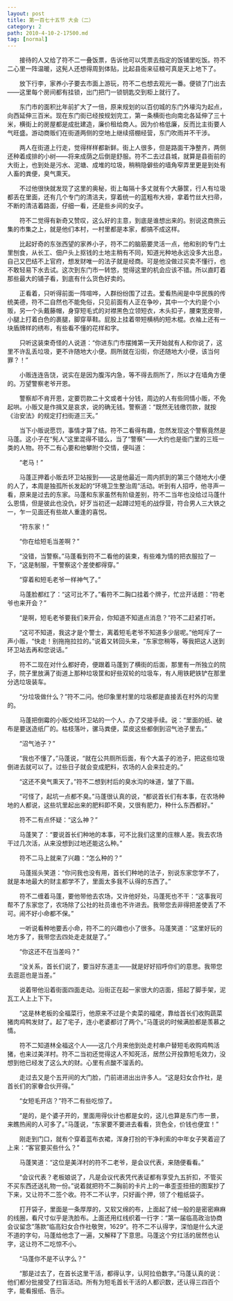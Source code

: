 ```yaml
---
layout: post
title: 第一百七十五节 大会（二）
category: 2
path: 2010-4-10-2-17500.md
tag: [normal]
---
```


　　接待的人又给了符不二一叠饭票，告诉他可以凭票去指定的饭铺里吃饭。符不二心里一阵温暖，这髡人还想得周到体贴，比起县衙来征粮可真是天上地下了。

　　放下行李，家养小子要去市面上游玩，符不二也想去观光一番。便锁了门出去——这里每个房间都有挂锁，出门把门一锁钥匙交到柜上就行了。

　　东门市的面积比年前扩大了一倍，原来规划的以百仞城的东门外壕沟为起点，向西延伸三百米。现在东门街已经按规划完工，第一条横街也向南北各延伸了三十米，横街上的房屋都是成批建造，廉价租给商人。因为价格低廉，反而比主街要人气旺盛。游动商贩们在街道两侧的空地上继续搭棚经营，东门吹雨并不干涉。

　　两人在街道上行走，觉得样样都新鲜。街上人很多，但是路面干净整齐，两侧还种着成排的小树——将来成荫之后倒是舒服。符不二去过县城，就算是县衙前的大街上，也到处是污水、泥塘、成堆的垃圾，稍稍隐僻些的墙角窄弄里更是到处有人畜的粪便，臭气熏天。

　　不过他很快就发现了这里的奥秘，街上每隔十多丈就有个大藤筐，行人有垃圾都丢在里面，还有几个专门的清洁夫，穿着统一的蓝粗布大褂，拿着竹丝大扫帚，不断的清洁着路面，仔细一看，还是些乡间的女子。

　　符不二觉得有新奇又赞叹，这么好的主意，到底是谁想出来的。别说这商旅云集的市集之上，就是他们本村，一村里都是本家，都搞不成这样。

　　比起好奇的东张西望的家养小子，符不二的脑筋要灵活一点，他和别的专门土里刨食，从长工、佃户头上抠钱的土地主稍有不同，知道光种地永远没多大出息，自己又巴结不上官府，想发财唯一的法子就是经商。可是他没做过买卖不懂行，也不敢轻易下水去试。这次到东门市一转悠，觉得这里的机会应该不错。所以直盯着那些最大的铺子看，到底有什么货色好卖的。

　　正看着，只听得前面一阵喧哗，人群纷纷围了过去。爱看热闹是中华民族的传统美德，符不二自然也不能免俗，只见前面有人正在争吵，其中一个大约是个小贩，另一个头戴藤帽，身穿短毛式的对襟黑色立领短衣，木头扣子，腰束宽皮带，小腿上打着白色的裹腿，脚穿草鞋。屁股上挂着带短横柄的短木棍。衣袖上还有一块盾牌样的绣布，有些看不懂的花样和字。

　　只听这装束奇怪的人说道：“你进东门市摆摊第一天开始就有人和你说了，这里不许乱丢垃圾，更不许随地大小便。厕所就在沿街，你还随地大小便，该当何罪？！”

　　小贩连连告饶，说实在是因为腹泻内急，等不得去厕所了，所以才在墙角方便的。万望警察老爷开恩。

　　警察却不肯开恩，定要罚款二十文或者十分钱，周边的人有些同情小贩，不免起哄。小贩又是作揖又是哀求，说的确无钱。警察道：“既然无钱缴罚款，就按《治安法》的规定打扫街道三天。”

　　当下小贩说愿罚，事情才算了结。符不二看得有趣，忽然发现这个警察竟然是马蓬。这小子在“髡人”这里混得不错么，当了“警察”——大约也是衙门里的三班一类的人物。符不二有心要和他攀附个交情，便叫道：

　　“老马！”

　　马蓬正押着小贩去环卫站报到——这是他最近一周内抓到的第三个随地大小便的人了，本周是独孤所长发起的“环境卫生整治周”活动。听到有人招呼，他寻声一看，原来是过去的东家。马蓬和东家虽然有阶级差别，符不二当年也没给过马蓬什么恩情，但是彼此也没仇，好歹当初还一起蹲过短毛的战俘营，符合男人三大铁之一，乍一见面还有些故人重逢的喜悦。

　　“符东家！”

　　“你在给短毛当差啊？”

　　“没错，当警察。”马蓬看到符不二看他的装束，有些难为情的把衣服拉了一下，“这是制服，干警察这个差使都得穿。”

　　“穿着和短毛老爷一样神气了。”

　　马蓬脸都红了：“这可比不了。”看符不二胸口挂着个牌子，忙岔开话题：“符老爷也来开会？”

　　“是啊，短毛老爷要我们来开会，你知道不知道点消息？”符不二赶紧打听。

　　“这可不知道，我这才是个警士，离着短毛老爷不知道多少层呢。”他呵斥了一声小贩，“快走！别拖拖拉拉的。”说着又转回头来，“东家您稍等，等我把这人送到环卫站去再和您说话。”

　　符不二现在对什么都好奇，便跟着马蓬到了横街的后面，那里有一所独立的院子，院子里放满了街道上那种垃圾筐和好些双轮的垃圾车，有人用铁耙铁铲在那里分选垃圾装车。

　　“分垃圾做什么？”符不二问。他印象里村里的垃圾都是直接丢在村外的沟里的。

　　马蓬把倒霉的小贩交给环卫站的一个人，办了交接手续。说：“里面的纸、破布是要送造纸厂的。枯枝落叶，骡马粪便，菜皮这些都倒到沼气池子里去。”

　　“沼气池子？”

　　“我也不懂了，”马蓬说，“就在公共厕所后面，有个大盖子的池子，把这些垃圾倒进去就可以了。过些日子就会变成肥料，农场的人会来拉走的。”

　　“这还不臭气熏天了。”符不二想到村后的臭水沟的味道，皱了下眉。

　　“可怪了，起坑一点都不臭。”马蓬很认真的说，“都说首长们有本事，在农场种地的人都说，这些坑里起出来的肥料即不臭，又很有肥力，种什么东西都好。”

　　符不二有点怀疑：“这么神？”

　　马蓬笑了：“要说首长们种地的本事，可不比我们这里的庄稼人差。我去农场干过几次活，从来没想到过地还能这么种。”

　　符不二马上就来了兴趣：“怎么种的？”

　　马蓬摇头笑道：“你问我也没有用，首长们种地的法子，别说东家您学不了，就是本地最大的财主都学不了，里面太多我不认得的东西了。”

　　符不二缠着马蓬，要他带他去农场，又许他好处，马蓬死也不干：“这事我可帮不了东家您了，农场除了公社的社员谁也不许进去。我带您去非得把差使丢了不可。闹不好小命都不保。”

　　一听说看种地要丢小命，符不二的兴趣也小了很多。马蓬笑道：“这里好玩的地方多了，我带您去四处走走就是了。”

　　“你这还不在当差吗？”

　　“没关系，首长们说了，要当好东道主——就是好好招呼你们的意思。我带您去逛逛也是当差。”

　　说着带他沿着街面四面走动。沿街正在起一家很大的店面，搭起了脚手架，泥瓦工人上上下下。

　　“这是林老板的全福菜行，他原来不过是个卖菜的福佬，靠给首长们收购蔬菜猪肉鸡鸭发财了。起了宅子，连小老婆都讨了两个。”马蓬说的时候满脸都是羡慕之情。

　　符不二知道林全福这个人——这几个月来他到处走村串户替短毛收购鸡鸭活猪，也来过美洋村。符不二当初还觉得这人不知死活，居然公开投靠短毛效力，没想到他已经发了这么大的财。心里有点酸不溜丢的。

　　走过去又是个五开间的大门脸，门前进进出出许多人。“这是妇女合作社，是首长们的家眷合伙开得。”

　　“女短毛开店？”符不二有些吃惊了。

　　“是的，是个婆子开的，里面用得伙计也都是女的，这儿也算是东门市一景，来瞧热闹的人可多了。”马蓬说，“东家要不要进去看看，货色全，价钱也便宜！”

　　刚走到门口，就有个穿着蓝布衣裙，浑身打扮的干净利索的中年女子笑着迎了上来：“客官要买些什么？”

　　马蓬笑道：“这位是美洋村的符不二老爷，是会议代表，来随便看看。”

　　“会议代表？老板娘说了，凡是会议代表凭代表证都有享受九五折扣，不管买不买东西还送礼物一份。”说着就把符不二胸前的卡片上的一串歪歪扭扭的图案抄了下来，又让符不二签个收。符不二不认字，只好画个押，领了个粗纸袋子。

　　打开袋子，里面是一条厚厚的，又软又绵的布，上面起了绒一般的是密密麻麻的线圈，看尺寸似乎是洗脸布。上面还用红线织着一行字：“第一届临高政治协商会议留念”落款“临高妇女合作社敬贺，1629”。符不二不认得字，深怕是什么大逆不道的字句，马蓬给他念了一遍，又解释了下意思。马蓬这个穷扛活的居然也认字，这让符不二吃惊不小。

　　“马蓬你不是不认字么？”

　　“那是过去了，在首长这里干活，都得认字，认阿拉伯数字。”马蓬认真的说：他们都分批接受了扫盲活动。所有为短毛首长干活的人都识数，还认得三四百个字，能看报纸、告示。
